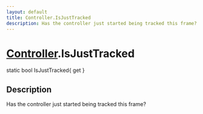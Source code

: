 ```yaml
---
layout: default
title: Controller.IsJustTracked
description: Has the controller just started being tracked this frame?
---
```

# [Controller]({{site.url}}/Pages/Reference/Controller.html).IsJustTracked

<div class='signature' markdown='1'>
static bool IsJustTracked{ get }
</div>

## Description
Has the controller just started being tracked this frame?

